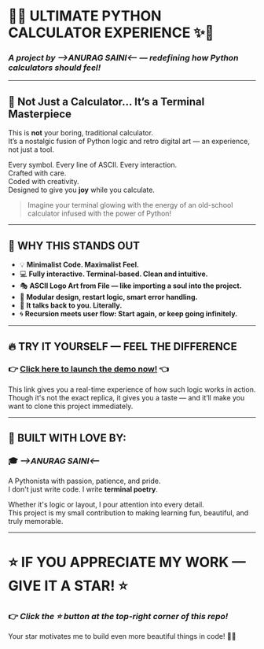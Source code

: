 # 🚀✨ ULTIMATE PYTHON CALCULATOR EXPERIENCE ✨🚀  
### _A project by **-->ANURAG SAINI<--** — redefining how Python calculators should feel!_

---

## 🎨 Not Just a Calculator... It’s a **Terminal Masterpiece**

This is **not** your boring, traditional calculator.  
It’s a nostalgic fusion of Python logic and retro digital art — an experience, not just a tool.

Every symbol. Every line of ASCII. Every interaction.  
Crafted with care.  
Coded with creativity.  
Designed to give you **joy** while you calculate.

> Imagine your terminal glowing with the energy of an old-school calculator infused with the power of Python!

---

## 🎯 WHY THIS STANDS OUT

- 💡 **Minimalist Code. Maximalist Feel.**  
- 💻 **Fully interactive. Terminal-based. Clean and intuitive.**  
- 🎭 **ASCII Logo Art from File — like importing a soul into the project.**  
- 🧠 **Modular design, restart logic, smart error handling.**  
- 💬 **It talks back to you. Literally.**  
- 🌀 **Recursion meets user flow: Start again, or keep going infinitely.**

---

## 🔥 TRY IT YOURSELF — FEEL THE DIFFERENCE

### 👉 [Click here to launch the demo now!](https://appbrewery.github.io/python-day10-demo/) 👈

This link gives you a real-time experience of how such logic works in action.  
Though it's not the exact replica, it gives you a taste — and it’ll make you want to clone this project immediately.

---

## 🙌 BUILT WITH LOVE BY:  
### 🎓 ***-->ANURAG SAINI<--***

A Pythonista with passion, patience, and pride.  
I don't just write code. I write **terminal poetry**.  

Whether it's logic or layout, I pour attention into every detail.  
This project is my small contribution to making learning fun, beautiful, and truly memorable.

---

# ⭐ IF YOU APPRECIATE MY WORK — GIVE IT A STAR! ⭐  
### 👉 _Click the ⭐ button at the top-right corner of this repo!_  
Your star motivates me to build even more beautiful things in code! 🚀🌟

